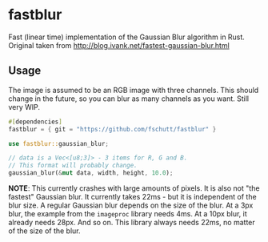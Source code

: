 # fastblur

Fast (linear time) implementation of the Gaussian Blur algorithm in Rust.
Original taken from http://blog.ivank.net/fastest-gaussian-blur.html

## Usage

The image is assumed to be an RGB image with three channels.
This should change in the future, so you can blur as many channels as you want. Still very WIP.

```rust
#[dependencies]
fastblur = { git = "https://github.com/fschutt/fastblur" }
```

```rust
use fastblur::gaussian_blur;

// data is a Vec<[u8;3]> - 3 items for R, G and B.
// This format will probably change.
gaussian_blur(&mut data, width, height, 10.0);
```

__NOTE__: This currently crashes with large amounts of pixels. It is also not
"the fastest" Gaussian blur. It currently takes 22ms - but it is independent of the
blur size. A regular Gaussian blur depends on the size of the blur. At a 3px blur,
the example from the `imageproc` library needs 4ms. At a 10px blur, it already needs
28px. And so on. This library always needs 22ms, no matter of the size of the blur.
